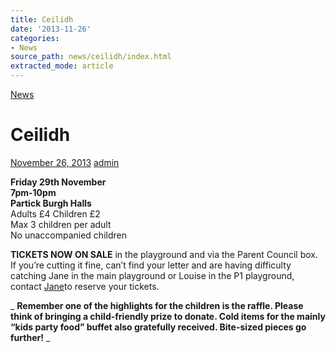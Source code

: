 ```yaml
---
title: Ceilidh
date: '2013-11-26'
categories:
- News
source_path: news/ceilidh/index.html
extracted_mode: article
---
```

[News](category/news/)

# Ceilidh

[November 26, 2013](news/ceilidh/) [admin](author/admin/)

**Friday 29th November**  
**7pm-10pm**  
**Partick Burgh Halls**  
Adults £4 Children £2  
Max 3 children per adult  
No unaccompanied children

**TICKETS NOW ON SALE** in the playground and via the Parent Council box. If you’re cutting it fine, can’t find your letter and are having difficulty catching Jane in the main playground or Louise in the P1 playground, contact [Jane](mailto:janegrove@btinternet.com)to reserve your tickets.

_ **Remember one of the highlights for the children is the raffle. Please think of bringing a child-friendly prize to donate. Cold items for the mainly “kids party food” buffet also gratefully received. Bite-sized pieces go further!** _
